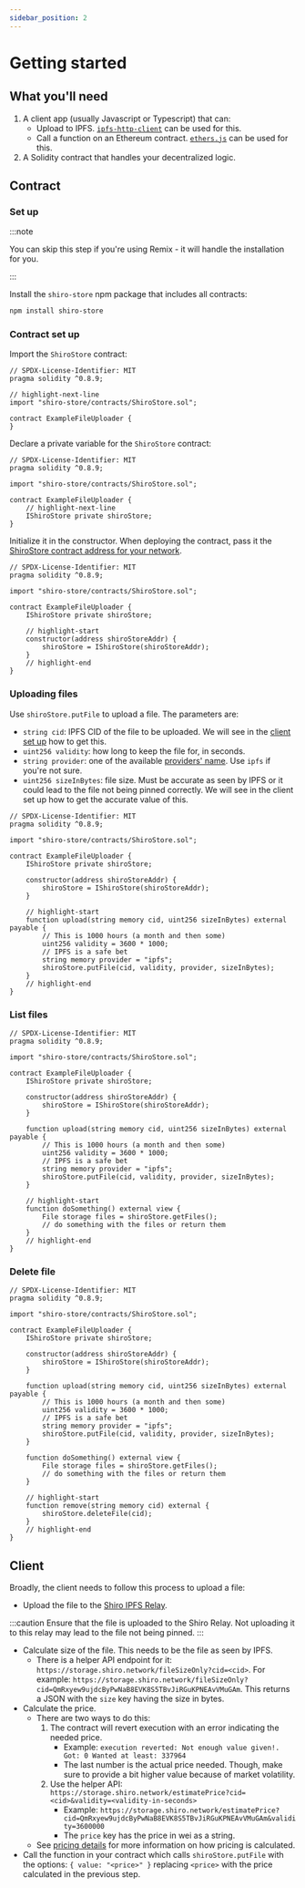 ```yaml
---
sidebar_position: 2
---
```


# Getting started

## What you'll need

1. A client app (usually Javascript or Typescript) that can:
    - Upload to IPFS. [`ipfs-http-client`](https://www.npmjs.com/package/ipfs-http-client) can be used for this.
    - Call a function on an Ethereum contract. [`ethers.js`](https://docs.ethers.io/v5/) can be used for this.
2. A Solidity contract that handles your decentralized logic.

## Contract

### Set up

:::note

You can skip this step if you're using Remix - it will handle the installation for you.

:::

Install the `shiro-store` npm package that includes all contracts:
```bash
npm install shiro-store
```

### Contract set up

Import the `ShiroStore` contract:
```solidity title="ExampleFileUploader.sol"
// SPDX-License-Identifier: MIT
pragma solidity ^0.8.9;

// highlight-next-line
import "shiro-store/contracts/ShiroStore.sol";

contract ExampleFileUploader {
}
```

Declare a private variable for the `ShiroStore` contract:
```solidity
// SPDX-License-Identifier: MIT
pragma solidity ^0.8.9;

import "shiro-store/contracts/ShiroStore.sol";

contract ExampleFileUploader {
    // highlight-next-line
    IShiroStore private shiroStore;
}
```

Initialize it in the constructor. When deploying the contract, pass it the [ShiroStore contract address for your network](./contract-addresses.md).
```solidity
// SPDX-License-Identifier: MIT
pragma solidity ^0.8.9;

import "shiro-store/contracts/ShiroStore.sol";

contract ExampleFileUploader {
    IShiroStore private shiroStore;

    // highlight-start
    constructor(address shiroStoreAddr) {
        shiroStore = IShiroStore(shiroStoreAddr);
    }
    // highlight-end
}
```

### Uploading files

Use `shiroStore.putFile` to upload a file. The parameters are:
- `string cid`: IPFS CID of the file to be uploaded. We will see in the [client set up](#client) how to get this.
- `uint256 validity`: how long to keep the file for, in seconds.
- `string provider`: one of the available [providers' name](./providers.md). Use `ipfs` if you're not sure.
- `uint256 sizeInBytes`: file size. Must be accurate as seen by IPFS or it could lead to the file not being pinned correctly. We will see in the client set up how to get the accurate value of this.

```solidity
// SPDX-License-Identifier: MIT
pragma solidity ^0.8.9;

import "shiro-store/contracts/ShiroStore.sol";

contract ExampleFileUploader {
    IShiroStore private shiroStore;

    constructor(address shiroStoreAddr) {
        shiroStore = IShiroStore(shiroStoreAddr);
    }

    // highlight-start
    function upload(string memory cid, uint256 sizeInBytes) external payable {
        // This is 1000 hours (a month and then some)
        uint256 validity = 3600 * 1000;
        // IPFS is a safe bet
        string memory provider = "ipfs";
        shiroStore.putFile(cid, validity, provider, sizeInBytes);
    }
    // highlight-end
}
```

### List files

```solidity
// SPDX-License-Identifier: MIT
pragma solidity ^0.8.9;

import "shiro-store/contracts/ShiroStore.sol";

contract ExampleFileUploader {
    IShiroStore private shiroStore;

    constructor(address shiroStoreAddr) {
        shiroStore = IShiroStore(shiroStoreAddr);
    }

    function upload(string memory cid, uint256 sizeInBytes) external payable {
        // This is 1000 hours (a month and then some)
        uint256 validity = 3600 * 1000;
        // IPFS is a safe bet
        string memory provider = "ipfs";
        shiroStore.putFile(cid, validity, provider, sizeInBytes);
    }

    // highlight-start
    function doSomething() external view {
        File storage files = shiroStore.getFiles();
        // do something with the files or return them
    }
    // highlight-end
}
```

### Delete file

```solidity
// SPDX-License-Identifier: MIT
pragma solidity ^0.8.9;

import "shiro-store/contracts/ShiroStore.sol";

contract ExampleFileUploader {
    IShiroStore private shiroStore;

    constructor(address shiroStoreAddr) {
        shiroStore = IShiroStore(shiroStoreAddr);
    }

    function upload(string memory cid, uint256 sizeInBytes) external payable {
        // This is 1000 hours (a month and then some)
        uint256 validity = 3600 * 1000;
        // IPFS is a safe bet
        string memory provider = "ipfs";
        shiroStore.putFile(cid, validity, provider, sizeInBytes);
    }

    function doSomething() external view {
        File storage files = shiroStore.getFiles();
        // do something with the files or return them
    }

    // highlight-start
    function remove(string memory cid) external {
        shiroStore.deleteFile(cid);
    }
    // highlight-end
}
```

## Client

Broadly, the client needs to follow this process to upload a file:
- Upload the file to the [Shiro IPFS Relay](./contract-addresses.md#ipfs-relay).

:::caution
Ensure that the file is uploaded to the Shiro Relay. Not uploading it to this relay may lead to the file not being pinned.
:::

- Calculate size of the file. This needs to be the file as seen by IPFS.
    - There is a helper API endpoint for it: `https://storage.shiro.network/fileSizeOnly?cid=<cid>`. For example: `https://storage.shiro.network/fileSizeOnly?cid=QmRxyew9ujdcByPwNaB8EVK8S5TBvJiRGuKPNEAvVMuGAm`. This returns a JSON with the `size` key having the size in bytes.
- Calculate the price.
    - There are two ways to do this:
        1. The contract will revert execution with an error indicating the needed price.
            - Example: `execution reverted: Not enough value given!. Got: 0 Wanted at least: 337964`
            - The last number is the actual price needed. Though, make sure to provide a bit higher value because of market volatility.
        2. Use the helper API: `https://storage.shiro.network/estimatePrice?cid=<cid>&validity=<validity-in-seconds>`
            - Example: `https://storage.shiro.network/estimatePrice?cid=QmRxyew9ujdcByPwNaB8EVK8S5TBvJiRGuKPNEAvVMuGAm&validity=3600000`
            - The `price` key has the price in wei as a string.
    - See [pricing details](./pricing.md) for more information on how pricing is calculated.
- Call the function in your contract which calls `shiroStore.putFile` with the options: `{ value: "<price>" }` replacing `<price>` with the price calculated in the previous step.

